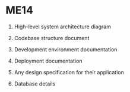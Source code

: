 # ME14

1. High-level system architecture diagram


2. Codebase structure document

3. Development environment documentation

4. Deployment documentation

5. Any design specification for their application

6. Database details
